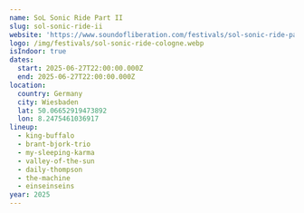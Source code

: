 ```yaml
---
name: SoL Sonic Ride Part II
slug: sol-sonic-ride-ii
website: 'https://www.soundofliberation.com/festivals/sol-sonic-ride-part-ii'
logo: /img/festivals/sol-sonic-ride-cologne.webp
isIndoor: true
dates:
  start: 2025-06-27T22:00:00.000Z
  end: 2025-06-27T22:00:00.000Z
location:
  country: Germany
  city: Wiesbaden
  lat: 50.06652919473892
  lon: 8.2475461036917
lineup:
  - king-buffalo
  - brant-bjork-trio
  - my-sleeping-karma
  - valley-of-the-sun
  - daily-thompson
  - the-machine
  - einseinseins
year: 2025
---
```


